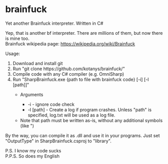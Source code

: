 # brainfuck
Yet another Brainfuck interpreter. Written in C#

Yep, that is another bf interpreter. There are millions of them, but now there is mine too.<br>
Brainfuck wikipedia page: https://wikipedia.org/wiki/Brainfuck<br>

Usage:
<ol>
    <li>Download and install git</li>
    <li>Run "git clone https://github.com/kotanys/brainfuck/"</li>
    <li>Compile code with any C# compiler (e.g. OmniSharp)</li>
    <li>Run "SharpBrainfuck.exe {path to file with brainfuck code} [-i] [-l [path]]"</li>
    <ul>
        <li>Arguments</li>
        <ul>
          <li>-i - ignore code check</li>
          <li>-l [path] - Create a log if program crashes. Unless "path" is specified, log.txt will be used as a log file.</li>
        </ul> 
        <li>Note that path must be written as-is, without any additional symbols (like ")</li>
    </ul>
</ol>

By the way, you can compile it as .dll and use it in your programs. Just set "OutputType" in SharpBrainfuck.csproj to "library".
  
P.S. I know my code sucks<br>
P.P.S. So does my English
